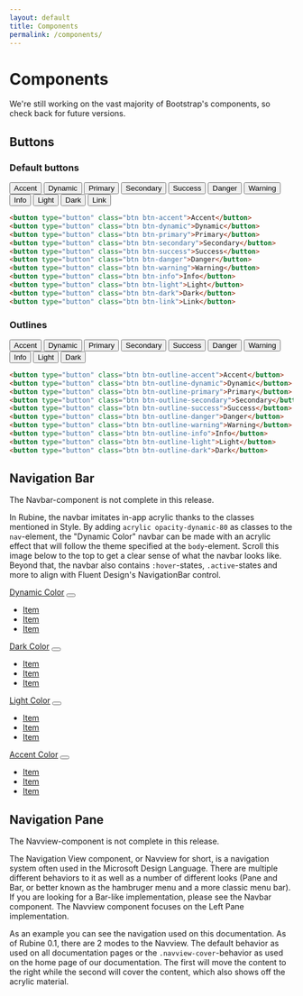 ```yaml
---
layout: default
title: Components
permalink: /components/
---
```


# Components

<p class="lead">We're still working on the vast majority of Bootstrap's components, so check back for future versions.</p>

## Buttons

### Default buttons

<button type="button" class="btn btn-accent">Accent</button>
<button type="button" class="btn btn-dynamic">Dynamic</button>
<button type="button" class="btn btn-primary">Primary</button>
<button type="button" class="btn btn-secondary">Secondary</button>
<button type="button" class="btn btn-success">Success</button>
<button type="button" class="btn btn-danger">Danger</button>
<button type="button" class="btn btn-warning">Warning</button>
<button type="button" class="btn btn-info">Info</button>
<button type="button" class="btn btn-light">Light</button>
<button type="button" class="btn btn-dark">Dark</button>
<button type="button" class="btn btn-link">Link</button>

```html
<button type="button" class="btn btn-accent">Accent</button>
<button type="button" class="btn btn-dynamic">Dynamic</button>
<button type="button" class="btn btn-primary">Primary</button>
<button type="button" class="btn btn-secondary">Secondary</button>
<button type="button" class="btn btn-success">Success</button>
<button type="button" class="btn btn-danger">Danger</button>
<button type="button" class="btn btn-warning">Warning</button>
<button type="button" class="btn btn-info">Info</button>
<button type="button" class="btn btn-light">Light</button>
<button type="button" class="btn btn-dark">Dark</button>
<button type="button" class="btn btn-link">Link</button>
```

### Outlines

<button type="button" class="btn btn-outline-accent">Accent</button>
<button type="button" class="btn btn-outline-dynamic">Dynamic</button>
<button type="button" class="btn btn-outline-primary">Primary</button>
<button type="button" class="btn btn-outline-secondary">Secondary</button>
<button type="button" class="btn btn-outline-success">Success</button>
<button type="button" class="btn btn-outline-danger">Danger</button>
<button type="button" class="btn btn-outline-warning">Warning</button>
<button type="button" class="btn btn-outline-info">Info</button>
<button type="button" class="btn btn-outline-light">Light</button>
<button type="button" class="btn btn-outline-dark">Dark</button>

```html
<button type="button" class="btn btn-outline-accent">Accent</button>
<button type="button" class="btn btn-outline-dynamic">Dynamic</button>
<button type="button" class="btn btn-outline-primary">Primary</button>
<button type="button" class="btn btn-outline-secondary">Secondary</button>
<button type="button" class="btn btn-outline-success">Success</button>
<button type="button" class="btn btn-outline-danger">Danger</button>
<button type="button" class="btn btn-outline-warning">Warning</button>
<button type="button" class="btn btn-outline-info">Info</button>
<button type="button" class="btn btn-outline-light">Light</button>
<button type="button" class="btn btn-outline-dark">Dark</button>
```

## Navigation Bar

<div class="alert alert-warning">The Navbar-component is not complete in this release.</div>

In Rubine, the navbar imitates in-app acrylic thanks to the classes mentioned in Style. By adding `acrylic opacity-dynamic-80` as classes to the `nav`-element, the "Dynamic Color" navbar can be made with an acrylic effect that will follow the theme specified at the `body`-element. Scroll this image below to the top to get a clear sense of what the navbar looks like. Beyond that, the navbar also contains `:hover`-states, `.active`-states and more to align with Fluent Design's NavigationBar control.

<nav class="navbar navbar-expand-lg navbar-light acrylic opacity-dynamic-80 mt-2">
    <div class="container">
        <a class="navbar-brand" href="index.php">Dynamic Color</a>
        <button class="navbar-toggler" type="button" data-toggle="collapse" data-target="#navbarSupportedContent" aria-controls="navbarSupportedContent" aria-expanded="false" aria-label="Toggle navigation">
            <span class="navbar-toggler-icon"></span>
        </button>
        <div class="collapse navbar-collapse" id="navbar">
            <ul class="navbar-nav">
                <li class="nav-item"><a class="nav-link" href="#">Item</a></li>
                <li class="nav-item active"><a class="nav-link" href="#">Item</a></li>
                <li class="nav-item"><a class="nav-link" href="#">Item</a></li>
            </ul>
        </div>
    </div>
</nav>
<nav class="navbar navbar-expand-lg navbar-dark acrylic opacity-dark-80 mt-2">
    <div class="container">
        <a class="navbar-brand" href="index.php">Dark Color</a>
        <button class="navbar-toggler" type="button" data-toggle="collapse" data-target="#navbarSupportedContent" aria-controls="navbarSupportedContent" aria-expanded="false" aria-label="Toggle navigation">
            <span class="navbar-toggler-icon"></span>
        </button>
        <div class="collapse navbar-collapse" id="navbar">
            <ul class="navbar-nav">
                <li class="nav-item"><a class="nav-link" href="#">Item</a></li>
                <li class="nav-item active"><a class="nav-link" href="#">Item</a></li>
                <li class="nav-item"><a class="nav-link" href="#">Item</a></li>
            </ul>
        </div>
    </div>
</nav>
<nav class="navbar navbar-expand-lg navbar-light acrylic opacity-light-80 mt-2">
    <div class="container">
        <a class="navbar-brand" href="index.php">Light Color</a>
        <button class="navbar-toggler" type="button" data-toggle="collapse" data-target="#navbarSupportedContent" aria-controls="navbarSupportedContent" aria-expanded="false" aria-label="Toggle navigation">
            <span class="navbar-toggler-icon"></span>
        </button>
        <div class="collapse navbar-collapse" id="navbar">
            <ul class="navbar-nav">
                <li class="nav-item"><a class="nav-link" href="#">Item</a></li>
                <li class="nav-item active"><a class="nav-link" href="#">Item</a></li>
                <li class="nav-item"><a class="nav-link" href="#">Item</a></li>
            </ul>
        </div>
    </div>
</nav>
<nav class="navbar navbar-expand-lg navbar-dark acrylic opacity-accent-80 mt-2">
    <div class="container">
        <a class="navbar-brand" href="index.php">Accent Color</a>
        <button class="navbar-toggler" type="button" data-toggle="collapse" data-target="#navbarSupportedContent" aria-controls="navbarSupportedContent" aria-expanded="false" aria-label="Toggle navigation">
            <span class="navbar-toggler-icon"></span>
        </button>
        <div class="collapse navbar-collapse" id="navbar">
            <ul class="navbar-nav">
                <li class="nav-item"><a class="nav-link" href="#">Item</a></li>
                <li class="nav-item active"><a class="nav-link" href="#">Item</a></li>
                <li class="nav-item"><a class="nav-link" href="#">Item</a></li>
            </ul>
        </div>
    </div>
</nav>

## Navigation Pane

<div class="alert alert-warning">The Navview-component is not complete in this release.</div>

The Navigation View component, or Navview for short, is a navigation system often used in the Microsoft Design Language. There are multiple different behaviors to it as well as a number of different looks (Pane and Bar, or better known as the hambruger menu and a more classic menu bar). If you are looking for a Bar-like implementation, please see the Navbar component. The Navview component focuses on the Left Pane implementation.

As an example you can see the navigation used on this documentation. As of Rubine 0.1, there are 2 modes to the Navview. The default behavior as used on all documentation pages or the `.navview-cover`-behavior as used on the home page of our documentation. The first will move the content to the right while the second will cover the content, which also shows off the acrylic material.